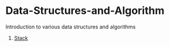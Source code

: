 # Data-Structures-and-Algorithm
Introduction to various data structures and algorithms

1. [Stack](Stack)
